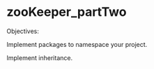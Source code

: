 # zooKeeper_partTwo
Objectives:

Implement packages to namespace your project.

Implement inheritance.

